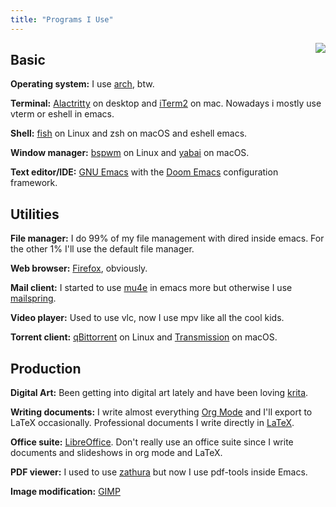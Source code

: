 ```yaml
---
title: "Programs I Use"
---
```


<img align="right" src="/images/logo.png">

## Basic
**Operating system:**
I use [arch](https://archlinux.org/), btw.

**Terminal:**
[Alactritty](https://alacritty.org/) on desktop and [iTerm2](https://iterm2.com/) on mac.
Nowadays i mostly use vterm or eshell in emacs.

**Shell:**
[fish](https://fishshell.com/) on Linux and zsh on macOS and eshell emacs.

**Window manager:**
[bspwm](https://github.com/baskerville/bspwm) on Linux and [yabai](https://github.com/koekeishiya/yabai) on macOS.

**Text editor/IDE:**
[GNU Emacs](https://www.gnu.org/software/emacs/) with the [Doom Emacs](https://github.com/hlissner/doom-emacs) configuration framework. 

## Utilities
**File manager:**
I do 99% of my file management with dired inside emacs. 
For the other 1% I'll use the default file manager.

**Web browser:**
[Firefox](https://www.mozilla.org/en-US/firefox/new/), obviously.

**Mail client:**
I started to use [mu4e](https://www.emacswiki.org/emacs/mu4e) in emacs more but otherwise I use [mailspring](https://getmailspring.com/).

**Video player:**
Used to use vlc, now I use mpv like all the cool kids.

**Torrent client:**
[qBittorrent](https://www.qbittorrent.org/) on Linux and [Transmission](https://transmissionbt.com/) on macOS.

## Production
**Digital Art:**
Been getting into digital art lately and have been loving [krita](https://krita.org/en/).

**Writing documents:**
I write almost everything [Org Mode](https://orgmode.org/) and I'll export to LaTeX occasionally.
Professional documents I write directly in [LaTeX](https://www.latex-project.org/).

**Office suite:**
[LibreOffice](https://www.libreoffice.org/).
Don't really use an office suite since I write documents and slideshows in org mode and LaTeX.

**PDF viewer:**
I used to use [zathura](https://pwmt.org/projects/zathura/) but now I use pdf-tools inside Emacs.

**Image modification:**
[GIMP](https://www.gimp.org/)
